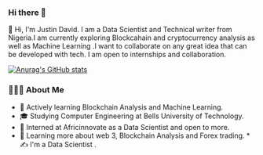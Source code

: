 ### Hi there 👋
👋 Hi, I'm Justin David. I am a Data Scientist and Technical writer from Nigeria.I am currently exploring Blockcahain and cryptocurrency 
analysis as well as Machine Learning .I want to collaborate on any great idea that can be developed with tech. I am open to internships and collaboration.

[![Anurag's GitHub stats](https://github-readme-stats.vercel.app/api?username=justinthedataboy)](https://github.com/anuraghazra/github-readme-stats)

### 👨🏻‍💻  About Me
* 🤔   Actively learning Blockchain Analysis and Machine Learning.
* 🎓   Studying Computer Engineering at Bells University of Technology.
* 💼   Interned at Africinnovate as a Data Scientist and open to more.
* 🌱   Learning more about web 3, Blockchain Analysis and Forex trading.
*✍️   I'm a Data Scientist .

<!--
Here are some ideas to get you started:

- 🔭 I’m currently working on ...
- 🌱 I’m currently learning ...
- 👯 I’m looking to collaborate on ...
- 🤔 I’m looking for help with ...
- 💬 Ask me about ...
- 📫 How to reach me: ...
- 😄 Pronouns: ...
- ⚡ Fun fact: ...
-->
